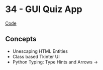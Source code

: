 # 34 - GUI Quiz App
[Code](https://github.com/MunMunL/Python/blob/main/day34/main.py)

## Concepts
* Unescaping HTML Entities
* Class based Tkinter UI
* Python Typing: Type Hints and Arrows ->
